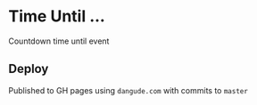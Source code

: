# Time Until ...

Countdown time until event

## Deploy
Published to GH pages using `dangude.com` with commits to `master`
